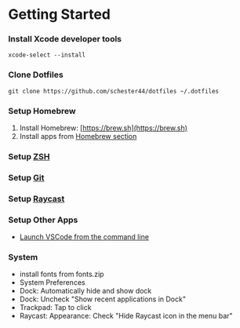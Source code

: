 # Getting Started

### Install Xcode developer tools
```
xcode-select --install
```

### Clone Dotfiles
```
git clone https://github.com/schester44/dotfiles ~/.dotfiles
```

### Setup Homebrew
1. Install Homebrew: [https://brew.sh](https://brew.sh)
2. Install apps from [Homebrew section](https://github.com/schester44/dotfiles/tree/master/homebrew)

### Setup [ZSH](https://github.com/schester44/dotfiles/tree/master/zsh)

### Setup [Git](https://github.com/schester44/dotfiles/tree/master/git)

### Setup [Raycast](https://github.com/schester44/dotfiles/tree/master/raycast)

### Setup Other Apps
- [Launch VSCode from the command line](https://code.visualstudio.com/docs/setup/mac#_launching-from-the-command-line)



### System
- install fonts from fonts.zip
- System Preferences
- Dock: Automatically hide and show dock
- Dock: Uncheck "Show recent applications in Dock"
- Trackpad: Tap to click
- Raycast: Appearance: Check "Hide Raycast icon in the menu bar"

